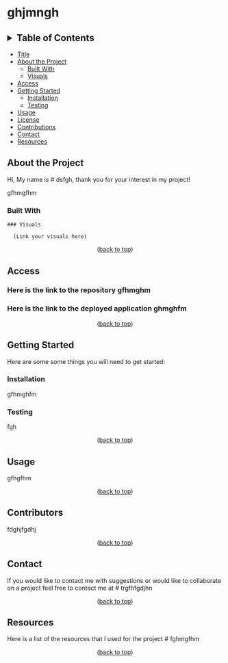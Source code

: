 # ghjmngh
  <a name="readme-top"></a>

  
  ## <details><summary>Table of Contents</summary><br/>
  - [Title](#title)
  - [About the Project](#About-the-Project)
    - [Built With](#Built-With)
    - [Visuals](#Visuals)
  - [Access](#Access)
  - [Getting Started](#Getting-Started)
    - [Installation](#installation)
    - [Testing](#test)
  - [Usage](#Usage)
  - [License](#License)
  - [Contributions](#Contributions)
  - [Contact](#Contact)
  - [Resources](#Resources)
</details>



## About the Project

  Hi, My name is # dsfgh, thank you for your interest in my project!

  gfhmgfhm

  ### Built With 

    

    
    ### Visuals
  
      (Link your visuals here)

  <p align="middle">(<a href="#readme-top">back to top</a>)</p>


## Access

  ### Here is the link to the repository gfhmghm


  ### Here is the link to the deployed application ghmghfm
  
<p align="middle">(<a href="#readme-top">back to top</a>)</p>


## Getting Started

  Here are some some things you will need to get started:

  ### Installation

  gfhmghfm


  ### Testing

   fgh

<p align="middle">(<a href="#readme-top">back to top</a>)</p>


## Usage

  gfhgfhm

<p align="middle">(<a href="#readme-top">back to top</a>)</p>


## Contributors

  fdghjfgdhj

<p align="middle">(<a href="#readme-top">back to top</a>)</p>


## Contact

  If you would like to contact me with suggestions or would like to collaborate on a project feel free to contact me at # trgfhfgdjhn

<p align="middle">(<a href="#readme-top">back to top</a>)</p>


## Resources

  Here is a list of the resources that I used for the project # fghmgfhm

<p align="middle">(<a href="#readme-top">back to top</a>)</p>

